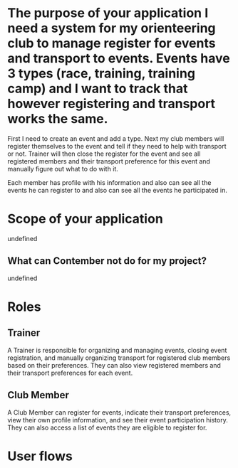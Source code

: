 # The purpose of your application I need a system for my orienteering club to manage register for events and transport to events. Events have 3 types (race, training, training camp) and I want to track that however registering and transport works the same. 

First I need to create an event and add a type. Next my club members will register themselves to the event and tell if they need to help with transport or not. Trainer will then close the register for the event and see all registered members and their transport preference for this event and manually figure out what to do with it.

Each member has profile with his information and also can see all the events he can register to and also can see all the events he participated in.

# Scope of your application
undefined
## What can Contember not do for my project?
undefined

# Roles
## Trainer
A Trainer is responsible for organizing and managing events, closing event registration, and manually organizing transport for registered club members based on their preferences. They can also view registered members and their transport preferences for each event.
## Club Member
A Club Member can register for events, indicate their transport preferences, view their own profile information, and see their event participation history. They can also access a list of events they are eligible to register for.

# User flows


